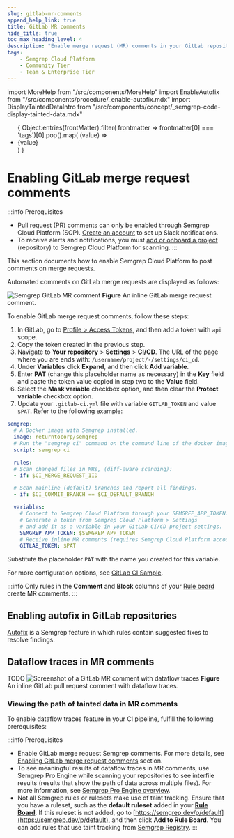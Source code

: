 ```yaml
---
slug: gitlab-mr-comments 
append_help_link: true
title: GitLab MR comments
hide_title: true
toc_max_heading_level: 4
description: "Enable merge request (MR) comments in your GitLab repositories to display Semgrep findings to developers."
tags:
    - Semgrep Cloud Platform
    - Community Tier
    - Team & Enterprise Tier
---
```


import MoreHelp from "/src/components/MoreHelp"
import EnableAutofix from "/src/components/procedure/_enable-autofix.mdx"
import DisplayTaintedDataIntro from "/src/components/concept/_semgrep-code-display-tainted-data.mdx"

<ul id="tag__badge-list">
{
Object.entries(frontMatter).filter(
    frontmatter => frontmatter[0] === 'tags')[0].pop().map(
    (value) => <li class='tag__badge-item'>{value}</li> )
}
</ul>

# Enabling GitLab merge request comments

:::info Prerequisites
* Pull request (PR) comments can only be enabled through Semgrep Cloud Platform (SCP). [Create an account](/semgrep-code/getting-started/#signing-in-to-semgrep-cloud-platform) to set up Slack notifications.
* To receive alerts and notifications, you must [add or onboard a project](/semgrep-code/getting-started/#option-b-adding-a-repository-from-github-gitlab-or-bitbucket) (repository) to Semgrep Cloud Platform for scanning.
:::

This section documents how to enable Semgrep Cloud Platform to post comments on merge requests.

Automated comments on GitLab merge requests are displayed as follows:

![Semgrep GitLab MR comment](/img/gitlab-mr-comment.png)
**Figure** An inline GitLab merge request comment.

To enable GitLab merge request comments, follow these steps:

1. In GitLab, go to [Profile > Access Tokens](https://gitlab.com/-/profile/personal_access_tokens), and then add a token with `api` scope.
1. Copy the token created in the previous step.
1. Navigate to **Your repository** >  **Settings** > **CI/CD**. The URL of the page where you are ends with: `/username/project/-/settings/ci_cd`.
1. Under **Variables** click **Expand**, and then click **Add variable**.
1. Enter **PAT** (change this placeholder name as necessary) in the **Key** field and paste the token value copied in step two to the **Value** field.
1. Select the **Mask variable** checkbox option, and then clear the **Protect variable** checkbox option.
1. Update your `.gitlab-ci.yml` file with variable `GITLAB_TOKEN` and value `$PAT`. Refer to the following example:
```yaml
semgrep:
  # A Docker image with Semgrep installed.
  image: returntocorp/semgrep
  # Run the "semgrep ci" command on the command line of the docker image.
  script: semgrep ci

  rules:
  # Scan changed files in MRs, (diff-aware scanning):
  - if: $CI_MERGE_REQUEST_IID

  # Scan mainline (default) branches and report all findings.
  - if: $CI_COMMIT_BRANCH == $CI_DEFAULT_BRANCH

  variables:
    # Connect to Semgrep Cloud Platform through your SEMGREP_APP_TOKEN.
    # Generate a token from Semgrep Cloud Platform > Settings
    # and add it as a variable in your GitLab CI/CD project settings.
    SEMGREP_APP_TOKEN: $SEMGREP_APP_TOKEN
    # Receive inline MR comments (requires Semgrep Cloud Platform account)
    GITLAB_TOKEN: $PAT
```
Substitute the placeholder <code><span className="placeholder">PAT</span></code> with the name you created for this variable.

For more configuration options, see [GitLab CI Sample](/semgrep-ci/sample-ci-configs/#gitlab-ci).

:::info
Only rules in the **Comment** and **Block** columns of your [Rule board](https://semgrep.dev/orgs/-/board) create MR comments.
:::

## Enabling autofix in GitLab repositories

[Autofix](/writing-rules/autofix) is a Semgrep feature in which rules contain suggested fixes to resolve findings.

<EnableAutofix />

## Dataflow traces in MR comments

TODO ![Screenshot of a GitLab MR comment with dataflow traces](/img/dataflow-traces-pr-comments.png#bordered)
**Figure** An inline GitLab pull request comment with dataflow traces.

<DisplayTaintedDataIntro />

### Viewing the path of tainted data in MR comments

To enable dataflow traces feature in your CI pipeline, fulfill the following prerequisites:

:::info Prerequisites
- Enable GitLab merge request Semgrep comments. For more details, see [Enabling GitLab merge request comments](#enabling-gitlab-merge-request-comments) section.
- To see meaningful results of dataflow traces in MR comments, use Semgrep Pro Engine while scanning your repositories to see interfile results (results that show the path of data across multiple files). For more information, see [Semgrep Pro Engine overview](/semgrep-code/semgrep-pro-engine-intro/).
- Not all Semgrep rules or rulesets make use of taint tracking. Ensure that you have a ruleset, such as the **default ruleset** added in your **[Rule Board](https://semgrep.dev/orgs/-/board)**. If this ruleset is not added, go to [https://semgrep.dev/p/default](https://semgrep.dev/p/default), and then click **Add to Rule Board**. You can add rules that use taint tracking from [Semgrep Registry](https://semgrep.dev/explore).
:::

<MoreHelp />
